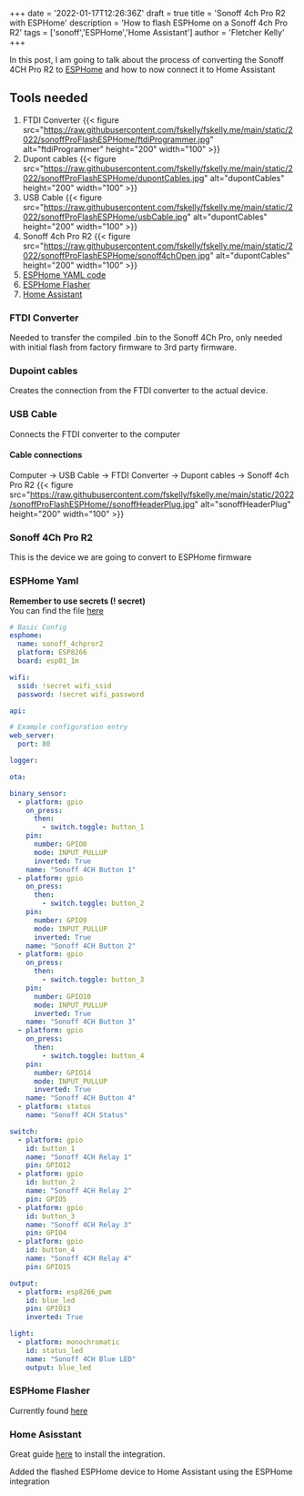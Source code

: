 +++
date = '2022-01-17T12:26:36Z'
draft = true
title = 'Sonoff 4ch Pro R2 with ESPHome'
description = 'How to flash ESPHome on a Sonoff 4ch Pro R2'
tags = ['sonoff','ESPHome','Home Assistant']
author = 'Fletcher Kelly'
+++

In this post, I am going to talk about the process of converting the Sonoff 4CH Pro R2 to [ESPHome](https://esphome.io) and how to now connect it to Home Assistant

## Tools needed

1. FTDI Converter {{< figure src="https://raw.githubusercontent.com/fskelly/fskelly.me/main/static/2022/sonoffProFlashESPHome/ftdiProgrammer.jpg" alt="ftdiProgrammer" height="200" width="100" >}}
1. Dupont cables {{< figure src="https://raw.githubusercontent.com/fskelly/fskelly.me/main/static/2022/sonoffProFlashESPHome/dupontCables.jpg" alt="dupontCables" height="200" width="100" >}}
1. USB Cable {{< figure src="https://raw.githubusercontent.com/fskelly/fskelly.me/main/static/2022/sonoffProFlashESPHome/usbCable.jpg" alt="dupontCables" height="200" width="100" >}}
1. Sonoff 4ch Pro R2 {{< figure src="https://raw.githubusercontent.com/fskelly/fskelly.me/main/static/2022/sonoffProFlashESPHome/sonoff4chOpen.jpg" alt="dupontCables" height="200" width="100" >}}
1. [ESPHome YAML code](/content/posts/2022/sonoff-4ch-pro-esphome/sonoff-pro-4ch-test.yaml)
1. [ESPHome Flasher](https://github.com/esphome/esphome-flasher)
1. [Home Assistant](https://home-assistant.io)

### FTDI Converter

Needed to transfer the compiled .bin to the Sonoff 4Ch Pro, only needed with initial flash from factory firmware to 3rd party firmware.

### Dupoint cables

Creates the connection from the FTDI converter to the actual device.

### USB Cable

Connects the FTDI converter to the computer

#### Cable connections

Computer → USB Cable → FTDI Converter → Dupont cables → Sonoff 4ch Pro R2
{{< figure src="https://raw.githubusercontent.com/fskelly/fskelly.me/main/static/2022/sonoffProFlashESPHome//sonoffHeaderPlug.jpg" alt="sonoffHeaderPlug" height="200" width="100" >}}

### Sonoff 4Ch Pro R2

This is the device we are going to convert to ESPHome firmware

### ESPHome Yaml

**Remember to use secrets (! secret)**  
You can find the file [here](https://github.com/fskelly/fskelly.me/blob/main/content/posts/2022/sonoff-4ch-pro-esphome/sonoff-pro-4ch-test.yaml)

```yml
# Basic Config
esphome:
  name: sonoff_4chpror2
  platform: ESP8266
  board: esp01_1m

wifi:
  ssid: !secret wifi_ssid
  password: !secret wifi_password

api:

# Example configuration entry
web_server:
  port: 80

logger:

ota:

binary_sensor:
  - platform: gpio
    on_press:
      then:
        - switch.toggle: button_1
    pin:
      number: GPIO0
      mode: INPUT_PULLUP
      inverted: True
    name: "Sonoff 4CH Button 1"
  - platform: gpio
    on_press:
      then:
        - switch.toggle: button_2
    pin:
      number: GPIO9
      mode: INPUT_PULLUP
      inverted: True
    name: "Sonoff 4CH Button 2"
  - platform: gpio
    on_press:
      then:
        - switch.toggle: button_3
    pin:
      number: GPIO10
      mode: INPUT_PULLUP
      inverted: True
    name: "Sonoff 4CH Button 3"
  - platform: gpio
    on_press:
      then:
        - switch.toggle: button_4
    pin:
      number: GPIO14
      mode: INPUT_PULLUP
      inverted: True
    name: "Sonoff 4CH Button 4"
  - platform: status
    name: "Sonoff 4CH Status"

switch:
  - platform: gpio
    id: button_1
    name: "Sonoff 4CH Relay 1"
    pin: GPIO12
  - platform: gpio
    id: button_2
    name: "Sonoff 4CH Relay 2"
    pin: GPIO5
  - platform: gpio
    id: button_3
    name: "Sonoff 4CH Relay 3"
    pin: GPIO4
  - platform: gpio
    id: button_4
    name: "Sonoff 4CH Relay 4"
    pin: GPIO15

output:
  - platform: esp8266_pwm
    id: blue_led
    pin: GPIO13
    inverted: True

light:
  - platform: monochromatic
    id: status_led
    name: "Sonoff 4CH Blue LED"
    output: blue_led
```

### ESPHome Flasher

Currently found [here](https://github.com/esphome/ESPHome-Flasher)

### Home Asisstant

Great guide [here](https://esphome.io/guides/getting_started_hassio.html) to install the integration.

Added the flashed ESPHome device to Home Assistant using the ESPHome integration
